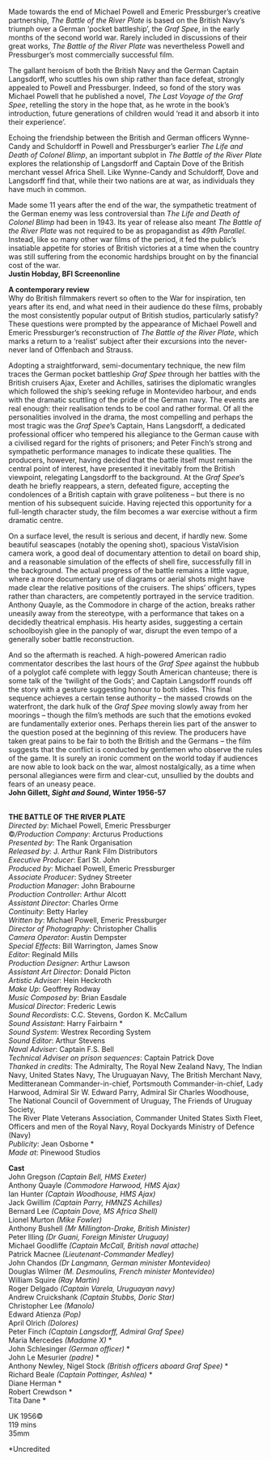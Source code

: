 
Made towards the end of Michael Powell and Emeric Pressburger’s creative partnership, _The Battle of the River Plate_ is based on the British Navy’s triumph over a German ‘pocket battleship’, the _Graf Spee_, in the early months of the second world war. Rarely included in discussions of their great works, _The Battle of the River Plate_ was nevertheless Powell and Pressburger’s most commercially successful film.

The gallant heroism of both the British Navy and the German Captain Langsdorff, who scuttles his own ship rather than face defeat, strongly appealed to Powell and Pressburger. Indeed, so fond of the story was Michael Powell that he published a novel, _The Last Voyage of the Graf Spee_, retelling the story in the hope that, as he wrote in the book’s introduction, future generations of children would ‘read it and absorb it into their experience’.

Echoing the friendship between the British and German officers Wynne-Candy and Schuldorff in Powell and Pressburger’s earlier _The Life and Death of Colonel Blimp_, an important subplot in _The Battle of the River Plate_ explores the relationship of Langsdorff and Captain Dove of the British merchant vessel Africa Shell. Like Wynne-Candy and Schuldorff, Dove and Langsdorff find that, while their two nations are at war, as individuals they have much in common.

Made some 11 years after the end of the war, the sympathetic treatment of the German enemy was less controversial than _The Life and Death of Colonel Blimp_ had been in 1943. Its year of release also meant _The Battle of the River Plate_ was not required to be as propagandist as _49th Parallel_. Instead, like so many other war films of the period, it fed the public’s insatiable appetite for stories of British victories at a time when the country was still suffering from the economic hardships brought on by the financial cost of the war.  
**Justin Hobday, BFI Screenonline**

**A contemporary review**  
Why do British filmmakers revert so often to the War for inspiration, ten years after its end, and what need in their audience do these films, probably the most consistently popular output of British studios, particularly satisfy? These questions were prompted by the appearance of Michael Powell and Emeric Pressburger’s reconstruction of _The Battle of the River Plate_, which marks a return to a ‘realist’ subject after their excursions into the never-never land of Offenbach and Strauss.

Adopting a straightforward, semi-documentary technique, the new film traces the German pocket battleship _Graf Spee_ through her battles with the British cruisers Ajax, Exeter and Achilles, satirises the diplomatic wrangles which followed the ship’s seeking refuge in Montevideo harbour, and ends with the dramatic scuttling of the pride of the German navy. The events are real enough: their realisation tends to be cool and rather formal. Of all the personalities involved in the drama, the most compelling and perhaps the most tragic was the _Graf Spee_’s Captain, Hans Langsdorff, a dedicated professional officer who tempered his allegiance to the German cause with a civilised regard for the rights of prisoners; and Peter Finch’s strong and sympathetic performance manages to indicate these qualities. The producers, however, having decided that the battle itself must remain the central point of interest, have presented it inevitably from the British viewpoint, relegating Langsdorff to the background. At the _Graf Spee_’s death he briefly reappears, a stern, defeated figure, accepting the condolences of a British captain with grave politeness – but there is no mention of his subsequent suicide. Having rejected this opportunity for a full-length character study, the film becomes a war exercise without a firm dramatic centre.

On a surface level, the result is serious and decent, if hardly new. Some beautiful seascapes (notably the opening shot), spacious VistaVision camera work, a good deal of documentary attention to detail on board ship, and a reasonable simulation of the effects of shell fire, successfully fill in the background. The actual progress of the battle remains a little vague, where a more documentary use of diagrams or aerial shots might have made clear the relative positions of the cruisers. The ships’ officers, types rather than characters, are competently portrayed in the service tradition. Anthony Quayle, as the Commodore in charge of the action, breaks rather uneasily away from the stereotype, with a performance that takes on a decidedly theatrical emphasis. His hearty asides, suggesting a certain schoolboyish glee in the panoply of war, disrupt the even tempo of a generally sober battle reconstruction.

And so the aftermath is reached. A high-powered American radio commentator describes the last hours of the _Graf Spee_ against the hubbub of a polyglot café complete with leggy South American chanteuse; there is some talk of the ‘twilight of the Gods’; and Captain Langsdorff rounds off the story with a gesture suggesting honour to both sides. This final sequence achieves a certain tense authority – the massed crowds on the waterfront, the dark hulk of the _Graf Spee_ moving slowly away from her moorings – though the film’s methods are such that the emotions evoked are fundamentally exterior ones. Perhaps therein lies part of the answer to the question posed at the beginning of this review. The producers have taken great pains to be fair to both the British and the Germans – the film suggests that the conflict is conducted by gentlemen who observe the rules of the game. It is surely an ironic comment on the world today if audiences are now able to look back on the war, almost nostalgically, as a time when personal allegiances were firm and clear-cut, unsullied by the doubts and fears of an uneasy peace.  
**John Gillett, _Sight and Sound_, Winter 1956-57**
<br><br>

**THE BATTLE OF THE RIVER PLATE**  
_Directed by_: Michael Powell, Emeric Pressburger  
©_/Production Company_: Arcturus Productions  
_Presented by_: The Rank Organisation  
_Released by_: J. Arthur Rank Film Distributors  
_Executive Producer_: Earl St. John  
_Produced by_: Michael Powell, Emeric Pressburger  
_Associate Producer_: Sydney Streeter  
_Production Manager_: John Brabourne  
_Production Controller_: Arthur Alcott  
_Assistant Director_: Charles Orme  
_Continuity_: Betty Harley  
_Written by_: Michael Powell, Emeric Pressburger  
_Director of Photography_: Christopher Challis  
_Camera Operator_: Austin Dempster  
_Special Effects_: Bill Warrington, James Snow  
_Editor_: Reginald Mills  
_Production Designer_: Arthur Lawson  
_Assistant Art Director_: Donald Picton  
_Artistic Adviser_: Hein Heckroth  
_Make Up_: Geoffrey Rodway  
_Music Composed by_: Brian Easdale  
_Musical Director_: Frederic Lewis  
_Sound Recordists_: C.C. Stevens,  Gordon K. McCallum  
_Sound Assistant_: Harry Fairbairn *  
_Sound System_: Westrex Recording System  
_Sound Editor_: Arthur Stevens  
_Naval Adviser_: Captain F.S. Bell  
_Technical Adviser on prison sequences_:  Captain Patrick Dove  
_Thanked in credits_: The Admiralty, The Royal New Zealand Navy, The Indian Navy, United States Navy, The Uruguayan Navy, The British Merchant Navy, Meditteranean Commander-in-chief, Portsmouth Commander-in-chief, Lady Harwood, Admiral Sir W. Edward Parry, Admiral Sir Charles Woodhouse, The National Council of Government of Uruguay, The Friends of Uruguay Society,  
The River Plate Veterans Association, Commander United States Sixth Fleet, Officers and men of  the Royal Navy, Royal Dockyards Ministry of Defence (Navy)  
_Publicity_: Jean Osborne *  
_Made at_: Pinewood Studios

**Cast**  
John Gregson _(Captain Bell, HMS Exeter)_  
Anthony Quayle _(Commodore Harwood, HMS Ajax)_  
Ian Hunter _(Captain Woodhouse, HMS Ajax)_  
Jack Gwillim _(Captain Parry, HMNZS Achilles)_  
Bernard Lee _(Captain Dove, MS Africa Shell)_  
Lionel Murton _(Mike Fowler)_  
Anthony Bushell _(Mr Millington-Drake, British Minister)_  
Peter Illing _(Dr Guani, Foreign Minister Uruguay)_  
Michael Goodliffe _(Captain McCall, British naval attache)_  
Patrick Macnee _(Lieutenant-Commander Medley)_  
John Chandos _(Dr Langmann, German minister Montevideo)_  
Douglas Wilmer _(M. Desmoulins, French minister Montevideo)_  
William Squire _(Ray Martin)_  
Roger Delgado _(Captain Varela, Uruguayan navy)_  
Andrew Cruickshank _(Captain Stubbs, Doric Star)_  
Christopher Lee _(Manolo)_  
Edward Atienza _(Pop)_  
April Olrich _(Dolores)_  
Peter Finch _(Captain Langsdorff, Admiral Graf Spee)_  
Maria Mercedes _(Madame X)_ *  
John Schlesinger _(German officer)_ *  
John Le Mesurier _(padre)_ *  
Anthony Newley, Nigel Stock _(British officers aboard Graf Spee)_ *  
Richard Beale _(Captain Pottinger, Ashlea)_ *  
Diane Herman  *  
Robert Crewdson  *  
Tita Dane  *

UK 1956©  
119 mins  
35mm

*Uncredited
<br><br>
<!--stackedit_data:
eyJoaXN0b3J5IjpbLTk0MDI4MDE4OSwtOTE0NzU3OTFdfQ==
-->